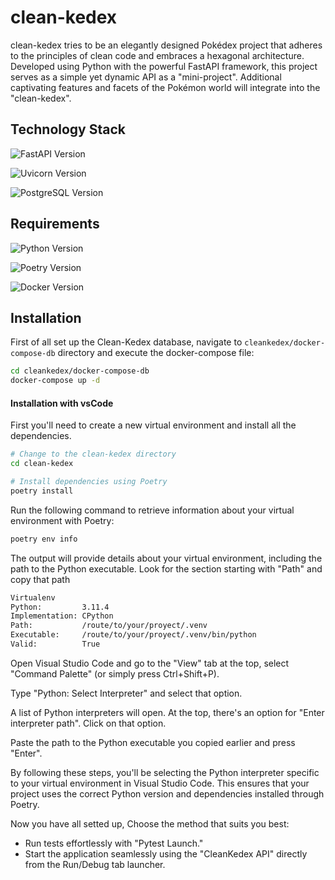 
# clean-kedex

clean-kedex tries to be an elegantly designed Pokédex project that adheres to the principles of clean code and embraces a hexagonal architecture. Developed using Python with the powerful FastAPI framework, this project serves as a simple yet dynamic API as a "mini-project". Additional captivating features and facets of the Pokémon world will integrate into the "clean-kedex".


## Technology Stack

![FastAPI Version](https://img.shields.io/badge/FastAPI-0.105.0%2B-blue.svg)

![Uvicorn Version](https://img.shields.io/badge/Uvicorn-0.25.0%2B-orange.svg)

![PostgreSQL Version](https://img.shields.io/badge/PostgreSQL-16%2B-blue.svg)

## Requirements

![Python Version](https://img.shields.io/badge/Python-3.12%2B-blue.svg)

![Poetry Version](https://img.shields.io/badge/Poetry-1.7.1%2B-blue.svg)

![Docker Version](https://img.shields.io/badge/Docker-20.10.7%2B-blue.svg)


## Installation

First of all set up the Clean-Kedex database, navigate to `cleankedex/docker-compose-db` directory and execute the docker-compose file:

```bash
cd cleankedex/docker-compose-db
docker-compose up -d
```

#### Installation with vsCode

First you'll need to create a new virtual environment and install all the dependencies.

```bash
# Change to the clean-kedex directory
cd clean-kedex

# Install dependencies using Poetry
poetry install
```

Run the following command to retrieve information about your virtual environment with Poetry:

```bash
poetry env info
```

The output will provide details about your virtual environment, including the path to the Python executable. Look for the section starting with "Path" and copy that path

```bash
Virtualenv
Python:         3.11.4
Implementation: CPython
Path:           /route/to/your/proyect/.venv
Executable:     /route/to/your/proyect/.venv/bin/python
Valid:          True
```

Open Visual Studio Code and go to the "View" tab at the top, select "Command Palette" (or simply press Ctrl+Shift+P).

Type "Python: Select Interpreter" and select that option.

A list of Python interpreters will open. At the top, there's an option for "Enter interpreter path". Click on that option.

Paste the path to the Python executable you copied earlier and press "Enter".

By following these steps, you'll be selecting the Python interpreter specific to your virtual environment in Visual Studio Code. This ensures that your project uses the correct Python version and dependencies installed through Poetry.



Now you have all setted up, Choose the method that suits you best:

- Run tests effortlessly with "Pytest Launch."
- Start the application seamlessly using the "CleanKedex API" directly from the Run/Debug tab launcher.
